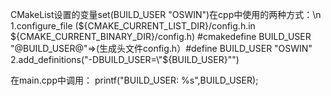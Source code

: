 CMakeList设置的变量set(BUILD_USER "OSWIN")在cpp中使用的两种方式：\n
1.configure_file (${CMAKE_CURRENT_LIST_DIR}/config.h.in ${CMAKE_CURRENT_BINARY_DIR}/config.h)
  #cmakedefine BUILD_USER "@BUILD_USER@"=>(生成头文件config.h）#define BUILD_USER "OSWIN"
2.add_definitions("-DBUILD_USER=\"${BUILD_USER}\"")

在main.cpp中调用：
printf("BUILD_USER: %s",BUILD_USER);
